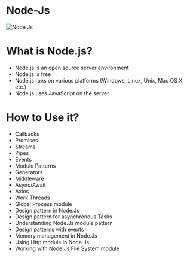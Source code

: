 # Node-Js
![Node Js](https://hackernoon.com/hn-images/1*mr4iRSqGzoCev0HNwR3oiA.png=200x200)
<h1>What is Node.js?</h1>
<ul>
  <li>Node.js is an open source server environment</li>
  <li>Node.js is free</li>
  <li>Node.js runs on various platforms (Windows, Linux, Unix, Mac OS X, etc.)</li>
  <li>Node.js uses JavaScript on the server</li>
</ul>
<h1>How to Use it?</h1>
<ul>
  <li>Callbacks</li>
  <li>Promises</li>
  <li>Streams</li>
  <li>Pipes</li>
  <li>Events</li>
  <li>Module Patterns</li>
  <li>Generators</li>
  <li>Middleware</li>
  <li>Async/Await</li>
  <li>Axios</li>
  <li>Work Threads</li>
  <li>Global Process module</li>
  <li>Design pattern in Node.Js</li>
  <li>Design pattern for asynchronous Tasks</li>
  <li>Understanding Node.Js module pattern</li>
  <li>Design patterns with events</li>
  <li>Memory management in Node.Js</li>
  <li>Using Http module in Node.Js</li>
  <li>Working with Node.Js File System module</li>
  
  
</ul>
